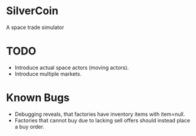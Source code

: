 # SilverCoin
A space trade simulator

# TODO
* Introduce actual space actors (moving actors).
* Introduce multiple markets.

# Known Bugs
* Debugging reveals, that factories have inventory items with item=null.
* Factories that cannot buy due to lacking sell offers should instead place a buy order.
